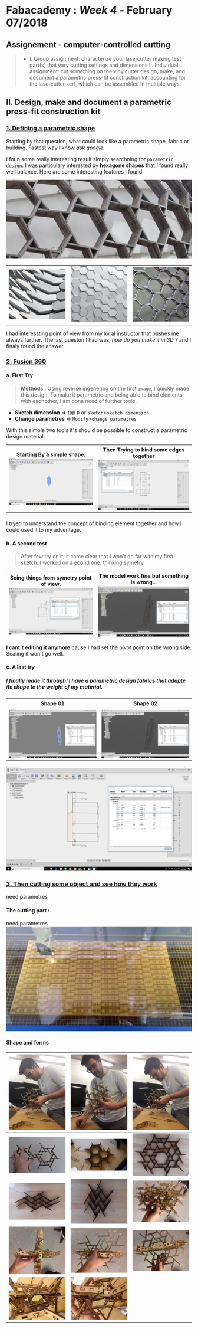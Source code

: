 # Fabacademy : *Week 4* - **February 07/2018**



## Assignement - computer-controlled cutting

> * I. Group assignment:
      characterize your lasercutter
      making test part(s) that vary cutting settings and dimensions
   II. Individual assignment:
      cut something on the vinylcutter
      design, make, and document a parametric press-fit construction kit,
         accounting for the lasercutter kerf,
         which can be assembled in multiple ways

## II. Design, make and document a parametric press-fit construction kit

### <u>1. Defining a parametric shape</u>

Starting by that question, what could look like a parametric shape, fabric or building. Fastest way I know *ask google*.

I foun some really interesting result simply searchning for `parametric design`. I was particulary interested by  **hexagone shapes** that I found really well balance. Here are some interesting features I found.

![ref01](assets\img\Week4\ref_parametric0.jpg)

|  |  |  |
| --- | --- | --- |
| ![ref01](assets\img\Week4\ref_parametric3.jpg) | ![ref02](assets\img\Week4\ref_parametric1.jpg)| ![](assets\img\Week4\ref_parametric2.jpg)|

I had interessting point of view from my local instructor that pushes me always further. The last queston I had was, *how do you make it in 3D ?* and I finaly found the answer.

### <u>2. Fusion 360</u>

#### a. First Try

> **Methods :** Using reverse ingenering on the first `image`, I quickly made this design. To make it parametric and being able to bind elements with eachother, I am gona need of further tools.
* **Sketch dimension** => tap `D` or `sketch`>`sketch dimension`
* **Change parametres** => `Modify`>`change parametres`

With this simple two tools it's should be possible to construct a parametric design material.

| Starting By a simple shape. ![starting](assets\img\Week4\fusion360_00.jpg) | Then Trying to bind some edges together ![starting](assets\img\Week4\fusion360_01.jpg) |
| --- | --- |
|  |  |


I tryed to understand the concept of binding element together and how I could used it to my adventage.

#### b. A second test

> After few try on it, it came clear that I won't go far with my first sketch. I worked on a econd one, thinking symetry.

| Seing things from symetry point of view. ![starting](assets\img\Week4\fusion360_02.jpg) | The model work fine but something is wrong... ![starting](assets\img\Week4\fusion360_03.jpg) |
|--- | --- |

**I cant't editing it anymore** cause I had set the pivot point on the wrong side. Scaling it won't go well.

#### c. A last try

##### I finally made it through! I have a parametric design fabrics that adapte its shape to the weight of my material.
| Shape 01 | Shape 02 |
| --- | --- |
| ![starting](assets\img\Week4\fusion360_05.jpg) | ![starting](assets\img\Week4\fusion360_04.jpg) |
![fusion_6](assets\img\Week4\fusion360_06.jpg)

### <u>3. Then cutting some object and see how they work</u>

need parametres
![]()
#### The cutting part :
need parametres
![laser](assets/img/Week4/Parametric_wood_06.jpg)

#### Shape and forms

| ![test02](assets\img\Week4\Parametric_wood_14.jpg) | ![test03](assets\img\Week4\Parametric_wood_15.jpg) | ![test04](assets\img\Week4\Parametric_wood_13.jpg) |
| --- | --- | --- |
| ![test05](assets\img\Week4\Parametric_wood_02.jpg) | ![test10](assets\img\Week4\Parametric_wood_01.jpg) | ![test06](assets\img\Week4\Parametric_wood_03.jpg) |
| ![test08](assets\img\Week4\Parametric_wood_05.jpg) | ![test09](assets\img\Week4\Parametric_wood_04.jpg) | ![test07](assets\img\Week4\Parametric_wood_07.jpg) |
| ![test11](assets\img\Week4\Parametric_wood_08.jpg) | ![test12](assets\img\Week4\Parametric_wood_09.jpg) | ![test13](assets\img\Week4\Parametric_wood_10.jpg) |
| ![test14](assets\img\Week4\Parametric_wood_11.jpg) | ![test15](assets\img\Week4\Parametric_wood_12.jpg) |  |

